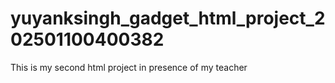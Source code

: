 # yuyanksingh_gadget_html_project_202501100400382
This is my second html project in presence of my teacher
